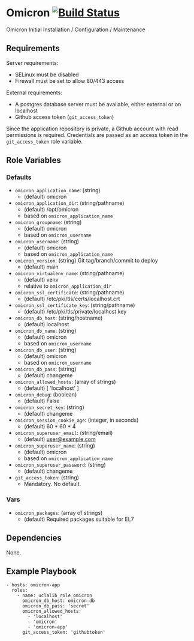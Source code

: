 Omicron [![Build Status](https://app.travis-ci.com/UCLALibrary/uclalib_role_omicron.svg?branch=main)](https://app.travis-ci.com/UCLALibrary/uclalib_role_omicron)
=========

Omicron Initial Installation / Configuration / Maintenance

Requirements
------------

Server requirements:
- SELinux must be disabled
- Firewall must be set to allow 80/443 access

External requirements:
- A postgres database server must be available, either external or on localhost
- Github access token (`git_access_token`)

Since the application repository is private, a Github account with read permissions is required. Credentials are passed as an access token in the `git_access_token` role variable.

Role Variables
--------------

### Defaults

* `omicron_application_name`: (string)
  * (default) omicron
* `omicron_application_dir`: (string/pathname)
  * (default) /opt/omicron
  * based on `omicron_application_name`
* `omicron_groupname`: (string)
  * (default) omicron
  * based on `omicron_username`
* `omicron_username`: (string)
  * (default) omicron
  * based on `omicron_application_name`
* `omicron_version`: (string) Git tag/branch/commit to deploy
  * (default) main
* `omicron_virtualenv_name`: (string/pathname)
  * (default) venv
  * relative to `omicron_application_dir`
* `omicron_ssl_certificate`: (string/pathname)
  * (default) /etc/pki/tls/certs/localhost.crt
* `omicron_ssl_certificate_key`: (string/pathname)
  * (default) /etc/pki/tls/private/localhost.key
* `omicron_db_host`: (string/hostname)
  * (default) localhost
* `omicron_db_name`: (string)
  * (default) omicron
  * based on `omicron_username`
* `omicron_db_user`: (string)
  * (default) omicron
  * based on `omicron_username`
* `omicron_db_pass`: (string)
  * (default) changeme
* `omicron_allowed_hosts`: (array of strings)
  * (default) [ 'localhost' ]
* `omicron_debug`: (boolean)
  * (default) False
* `omicron_secret_key`: (string)
  * (default) changeme
* `omicron_session_cookie_age`: (integer, in seconds)
  * (default) 60 * 60 * 4
* `omicron_superuser_email`: (string/email)
  * (default) user@example.com
* `omicron_superuser_name`: (string)
  * (default) omicron
  * based on `omicron_application_name`
* `omicron_superuser_password`: (string)
  * (default) changeme
* `git_access_token`: (string)
  * Mandatory. No default.

### Vars

* `omicron_packages`: (array of strings)
  * (default) Required packages suitable for EL7


Dependencies
------------

None.

Example Playbook
----------------

    - hosts: omicron-app
      roles:
        - name: uclalib_role_omicron
          omicron_db_host: omicron-db
          omicron_db_pass: 'secret'
          omicron_allowed_hosts:
            - 'localhost'
            - 'omicron'
            - 'omicron-app'
          git_access_token: 'githubtoken'
